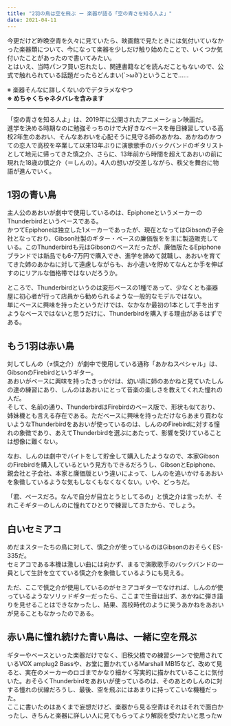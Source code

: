 ```yaml
---
title: "2羽の鳥は空を飛ぶ ー 楽器が語る「空の青さを知る人よ」"
date: 2021-04-11
---
```


今更だけど昨晩空青を久々に見ていたら、映画館で見たときには気付いていなかった楽器類について、今になって楽器を少しだけ触り始めたことで、いくつか気付いたことがあったので書いてみたい。  
とはいえ、当時パンフ買い忘れたし、関連書籍などを読んだこともないので、公式で触れられている話題だったらどんまい(´>ω∂`)ということで……  

※ 楽器そんなに詳しくないのでデタラメなやつ  
**※ めちゃくちゃネタバレを含みます**

---

「空の青さを知る人よ」は、2019年に公開されたアニメーション映画だ。  
進学を決める時期なのに勉強そっちのけで大好きなベースを毎日練習している高校2年生のあおい、そんなあおいを心配そうに見守る姉のあかね、あかねのかつての恋人で高校を卒業して以来13年ぶりに演歌歌手のバックバンドのギタリストとして地元に帰ってきた慎之介、さらに、13年前から時間を超えてあおいの前に現れた18歳の慎之介（＝しんの）。4人の想いが交差しながら、秩父を舞台に物語が進んでいく。  

## 1羽の青い鳥
主人公のあおいが劇中で使用しているのは、EpiphoneというメーカーのThunderbirdというベースである。  
かつてEpiphoneは独立した1メーカーであったが、現在となってはGibsonの子会社となっており、Gibson社製のギター・ベースの廉価版をを主に製造販売している。このThunderbirdも元はGibsonのベースだったが、廉価版たるEpiphoneブランドでは新品でも6-7万円で購入でき、進学を諦めて就職し、あおいを育ててきた姉のあかねに対して遠慮しながらも、お小遣いを貯めてなんとか手を伸ばすのにリアルな価格帯ではないだろうか。  

ところで、Thunderbirdというのは変形ベースの1種であって、少なくとも楽器屋に初心者が行って店員から勧められるような一般的なモデルではない。  
単にベースに興味を持ったというだけでは、なかなか最初の1本として手を出すようなベースではないと思うだけに、Thunderbirdを購入する理由があるはずである。  

## もう1羽は赤い鳥
対してしんの（≠慎之介）が劇中で使用している通称「あかねスペシャル」は、GibsonのFirebirdというギター。  
あおいがベースに興味を持ったきっかけは、幼い頃に姉のあかねと見ていたしんの達の練習にあり、しんのはあおいにとって音楽の楽しさを教えてくれた憧れの人だ。  
そして、名前の通り、ThunderbirdはFirebirdのベース版で、形状も似ており、姉妹機とも言える存在である。ただベースに興味を持っただけならあまり買わないようなThunderbirdをあおいが使っているのは、しんののFirebirdに対する憧れの象徴であり、あえてThunderbirdを選ぶにあたって、影響を受けていることは想像に難くない。  

なお、しんのは劇中でバイトをして貯金して購入したようなので、本家GibsonのFirebirdを購入しているという見方もできるだろうし、GibsonとEpiphone、親会社と子会社、本家と廉価版という違いによって、しんのを追いかけるあおいを象徴しているような気もしなくもなくなくない。いや、どっちだ。  

「君、ベースだろ。なんで自分が目立とうとしてるの」と慎之介は言ったが、それこそギターのしんのに憧れてひとりで練習してきたから、でしょう。  

## 白いセミアコ
めだまスターたちの鳥に対して、慎之介が使っているのはGibsonのおそらくES-335だ。  
セミアコである本機は激しい曲には向かず、まるで演歌歌手のバックバンドの一員として生計を立てている慎之介を象徴しているようにも見える。  

ただ、ここで慎之介が使用しているのがセミアコギターでなければ、しんのが使っているようなソリッドギターだったら、ここまで生音は出ず、あかねに弾き語りを見せることはできなかったし、結果、高校時代のように笑うあかねをあおいが見ることもなかったのである。

## 赤い鳥に憧れ続けた青い鳥は、一緒に空を飛ぶ
ギターやベースといった楽器だけでなく、旧秩父橋での練習シーンで使用されているVOX amplug2 Bassや、お堂に置かれているMarshall MB15など、改めて見ると、実在のメーカーのロゴまでかなり細かく写実的に描かれていることに気付いた。おそらくThunderbirdをあおいが使っているのは、そのあとのしんのに対する憧れの伏線だろうし、最後、空を飛ぶにはあまりに持ってこいな機種だった。  
ここに書いたのはあくまで妄想だけど、楽器から見る空青はそれはそれで面白かったし、きちんと楽器に詳しい人に見てもらってより解説を受けたいと思ったw  